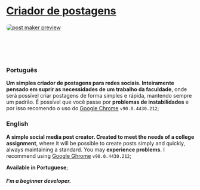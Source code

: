 # [Criador de postagens](https://meawcafe.github.io/notoryu-post-maker)

[<img alt="post maker preview" src="https://i.imgur.com/1iDqv1I.png" style="border-radius: 0.8rem; display: block; margin: 0 auto; margin-bottom: 6rem">](https://meawcafe.github.io/notoryu-post-maker)

### Português
**Um simples criador de postagens para redes sociais. Inteiramente pensado em suprir as necessidades de um trabalho da faculdade**, onde será possível criar postagens de forma simples e rápida, mantendo sempre um padrão. É possível que você passe por **problemas de instabilidades** e por isso recomendo o uso do [Google Chrome](https://www.google.com/chrome/) `v90.0.4430.212`;

### English
**A simple social media post creator. Created to meet the needs of a college assignment**, where it will be possible to create posts simply and quickly, always maintaining a standard. You may **experience problems**. I recommend using [Google Ghrome](https://www.google.com/chrome/) `v90.0.4430.212`;

**Available in Portuguese**;

<h5> I'm a beginner developer.</h5>

